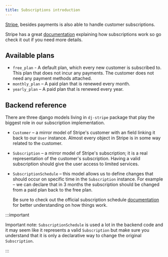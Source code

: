 ```yaml
---
title: Subscriptions introduction
---
```


[Stripe](https://stripe.com/), besides payments is also able to handle customer
subscriptions.

Stripe has a great [documentation](https://stripe.com/docs/billing/subscriptions/overview)
explaining how subscriptions work so go check it out if you need more details.

## Available plans

- `free_plan` - A default plan, which every new customer is subscribed to.
  This plan that does not incur any payments. The customer does not
  need any payment methods attached. 
- `monthly_plan` – A paid plan that is renewed every month.
- `yearly_plan` – A paid plan that is renewed every year.

## Backend reference

There are three django models living in `dj-stripe` package that play the biggest
role in our subscription implementation.

- `Customer` – a mirror model of Stripe's customer with an field linking it
  back to our `User` instance. Almost every object in Stripe is in some way
  related to the customer.
- `Subscription` – a mirror model of Stripe's subscription; it is a real 
  representation of the customer's subscription. Having a valid subscription
  should give the user access to limited services.
- `SubscriptionSchedule` – this model allows us to define changes that should
  occur on specific time in the `Subscription` instance. For example – we can
  declare that in 3 months the subscription should be changed from a paid plan
  back to the free plan.

  Be sure to check out the official subscription schedule
  [documentation](https://stripe.com/docs/billing/subscriptions/subscription-schedules)
  for better understanding on how things work.
  
:::important

Important note: `SubscriptionSchedule` is used a lot in the backend code and it
may seem like it represents a valid `Subscription` but make sure you understand
that it is only a declarative way to change the original `Subscription`.

:::
